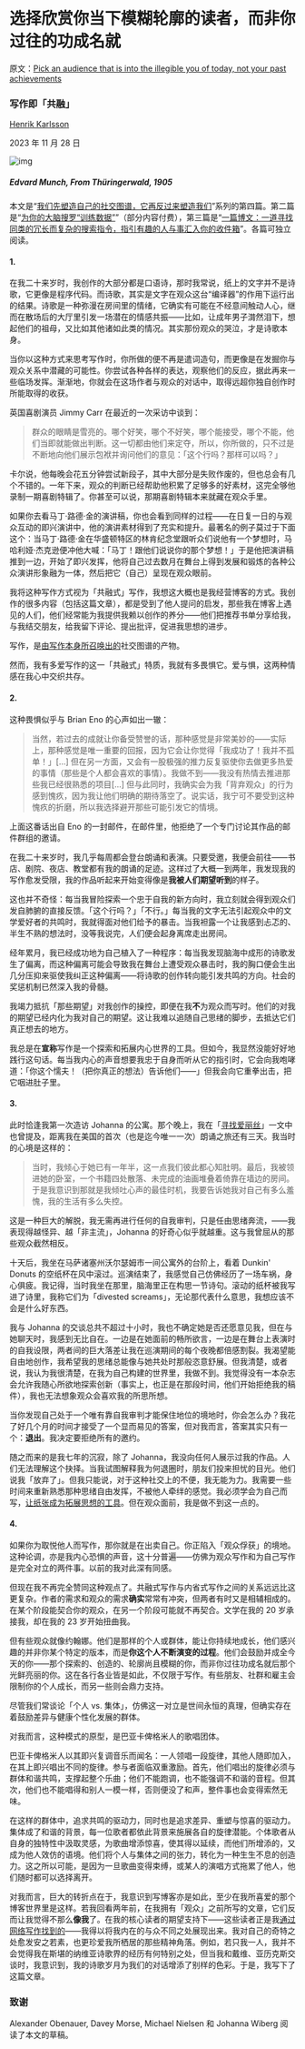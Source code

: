 # 选择欣赏你当下模糊轮廓的读者，而非你过往的功成名就

原文：[Pick an audience that is into the illegible you of today, not your past achievements](https://www.henrikkarlsson.xyz/p/writing-as-communion)

### 写作即「共融」

[Henrik Karlsson](https://substack.com/@henrikkarlsson)

2023 年 11 月 28 日

![img](https://substackcdn.com/image/fetch/$s_!3fL4!,w_2400,c_limit,f_auto,q_auto:good,fl_progressive:steep/https%3A%2F%2Fsubstack-post-media.s3.amazonaws.com%2Fpublic%2Fimages%2Fa022c5ac-827a-452b-8a1a-ddcef6176ecf_1048x800.jpeg)

##### Edvard Munch, *From Thüringerwald*, 1905

本文是“[我们先塑造自己的社交图谱，它再反过来塑造我们](https://www.henrikkarlsson.xyz/p/first-we-shape-our-social-graph-then?utm_source=activity_item)”系列的第四篇。第二篇是“[为你的大脑搜罗“训练数据”](https://www.henrikkarlsson.xyz/p/training-data)”（部分内容付费），第三篇是“[一篇博文：一道寻找同类的冗长而复杂的搜索指令，指引有趣的人与事汇入你的收件箱](https://www.henrikkarlsson.xyz/p/search-query)”。各篇可独立阅读。

#### 1.

在我二十来岁时，我创作的大部分都是口语诗，那时我常说，纸上的文字并不是诗歌，它更像是程序代码。而诗歌，其实是文字在观众这台“编译器”的作用下运行出的结果。诗歌是一种弥漫在房间里的情绪，它确实有可能在不经意间触动人心，继而在散场后的大厅里引发一场潜在的情感共振——比如，让成年男子潸然泪下，想起他们的祖母，又比如其他诸如此类的情况。其实那份观众的哭泣，才是诗歌本身。

当你以这种方式来思考写作时，你所做的便不再是遣词造句，而更像是在发掘你与观众关系中潜藏的可能性。你尝试各种各样的表达，观察他们的反应，据此再来一些临场发挥。渐渐地，你就会在这场作者与观众的对话中，取得远超你独自创作时所能取得的收获。

英国喜剧演员 Jimmy Carr 在最近的一次采访中谈到：

> 群众的眼睛是雪亮的。哪个好笑，哪个不好笑，哪个能接受，哪个不能，他们当即就能做出判断。这一切都由他们来定夺，所以，你所做的，只不过是不断地向他们展示包袱并询问他们的意见：「这个行吗？那样可以吗？」

卡尔说，他每晚会花五分钟尝试新段子，其中大部分是失败作废的，但也总会有几个不错的。一年下来，观众的判断已经帮助他积累了足够多的好素材，这完全够他录制一期喜剧特辑了。你甚至可以说，那期喜剧特辑本来就藏在观众手里。

如果你去看马丁·路德·金的演讲稿，你也会看到同样的过程——在日复一日的与观众互动的即兴演讲中，他的演讲素材得到了充实和提升。最著名的例子莫过于下面这个：当马丁·路德·金在华盛顿特区的林肯纪念堂跟听众们说他有一个梦想时，马哈利娅·杰克逊便冲他大喊：「马丁！跟他们说说你的那个梦想！」于是他把演讲稿推到一边，开始了即兴发挥，他将自己过去数月在舞台上得到发展和锻炼的各种公众演讲形象融为一体，然后把它（自己）呈现在观众眼前。

我将这种写作方式视为「共融式」写作，我想这大概也是我经营博客的方式。我创作的很多内容（包括这篇文章），都是受到了他人提问的启发，那些我在博客上遇见的人们，他们经常能为我提供我赖以创作的养分——他们把推荐书单分享给我，与我结交朋友，给我留下评论、提出批评，促进我思想的进步。

写作，是[由写作本身所召唤出的](https://www.henrikkarlsson.xyz/p/search-query)社交图谱的产物。

然而，我有多爱写作的这一「共融式」特质，我就有多畏惧它。爱与惧，这两种情感在我心中交织共存。

#### 2.

这种畏惧似乎与 Brian Eno 的心声如出一辙：

>  当然，若过去的成就让你备受赞誉的话，那种感觉是非常美妙的——实际上，那种感觉是唯一重要的回报，因为它会让你觉得「我成功了！我并不孤单！」[...] 但在另一方面，又会有一股极强的推力反复驱使你去做更多热爱的事情（那些是个人都会喜欢的事情）。我做不到——我没有热情去推进那些我已经很熟悉的项目[...] 但与此同时，我确实会为我「背弃观众」的行为感到愧疚，因为我让他们明确的期待落空了。说实话，我宁可不要受到这种愧疚的折磨，所以我选择避开那些可能引发它的情境。

上面这番话出自 Eno 的一封邮件，在邮件里，他拒绝了一个专门讨论其作品的邮件群组的邀请。

在我二十来岁时，我几乎每周都会登台朗诵和表演。只要受邀，我便会前往——书店、剧院、夜店、教堂都有我的朗诵的足迹。这样过了大概一到两年，我发现我的写作愈发受限，我的作品听起来开始变得像是**我被人们期望听到**的样子。

这也并不奇怪：每当我冒险探索一个忠于自我的新方向时，我立刻就会得到观众们发自肺腑的直接反馈。「这个行吗？」「不行。」每当我的文字无法引起观众中的文学爱好者的共鸣时，我就得面对他们给予的暴击。当我袒露一个让我感到忐忑的、半生不熟的想法时，没等我说完，人们便会起身离席走出房间。

经年累月，我已经成功地为自己植入了一种程序：每当我发现脑海中成形的诗歌发生了偏离，而这种偏离可能会导致我在舞台上遭受观众暴击时，我的胸口便会生出几分压抑来驱使我纠正这种偏离——将诗歌的创作转向能引发共鸣的方向。社会的奖惩机制已然深入我的骨髓。

我竭力抵抗「那些期望」对我创作的操控，即便在我**不**为观众而写时。他们的对我的期望已经内化为我对自己的期望。这让我难以追随自己思绪的脚步，去抵达它们真正想去的地方。

我总是在**宣称**写作是一个探索和拓展内心世界的工具。但如今，我显然没能好好地践行这句话。每当我内心的声音想要我忠于自身而听从它的指引时，它会向我咆哮道：「你这个懦夫！（把你真正的想法）告诉他们——」但我会向它重拳出击，把它咽进肚子里。

#### **3.**

此时恰逢我第一次造访 Johanna 的公寓。那个晚上，我在「[寻找爱丽丝](https://www.henrikkarlsson.xyz/p/looking-for-alice)」一文中也曾提及，距离我在美国的首次（也是迄今唯一一次）朗诵之旅还有三天。我当时的心境是这样的：

> 当时，我倾心于她已有一年半，这一点我们彼此都心知肚明。最后，我被领进她的卧室，一个书籍四处散落、未完成的油画堆叠着倚靠在墙边的房间。于是我意识到那就是我倾吐心声的最佳时机，我要告诉她我对自己有多么羞愧，我的生活有多么失控。

这是一种巨大的解脱，我无需再进行任何的自我审判，只是任由思绪奔流，——我表现得越怪异、越「非主流」，Johanna 的好奇心似乎就越重。这与我曾屈从的那些观众截然相反。

十天后，我坐在马萨诸塞州沃尔瑟姆市一间公寓外的台阶上，看着 Dunkin' Donuts 的空纸杯在风中滚过。巡演结束了，我感觉自己仿佛经历了一场车祸，身心俱疲。我记得，当时我坐在那里，脑海里正在构思一节诗句。滚动的纸杯被我写进了诗里，我称它们为「divested screams」，无论那代表什么意思，我想应该不会是什么好东西。

我与 Johanna 的交谈总共不超过十小时，我也不确定她是否还愿意见我，但在与她聊天时，我感到无比自在。一边是在她面前的畅所欲言，一边是在舞台上表演时的自我设限，两者间的巨大落差让我在巡演期间的每个夜晚都倍感割裂。我渴望能自由地创作，我希望我的思绪总能像与她共处时那般恣意舒展。但我清楚，或者说，我认为我很清楚，在我为自己构建的世界里，我做不到。我觉得没有一本杂志会允许我随心所欲地探索创新（事实上，也正是在那段时间，他们开始拒绝我的稿件），我也无法想象观众会喜欢我的所思所想。

当你发现自己处于一个唯有靠自我审判才能保住地位的境地时，你会怎么办？我花了好几个月的时间才接受了一个显而易见的答案，但对我而言，答案其实只有一个：**退出**。我决定要拒绝所有的邀约。

随之而来的是我七年的沉寂，除了 Johanna，我没向任何人展示过我的作品。人们无法理解这个抉择。当我试图解释我为何退圈时，朋友们投来担忧的目光。他们说我「放弃了」。但我只能说，对于这种社交上的不便，我无能为力。我需要一些时间来重新熟悉那种思绪自由发挥，不被他人牵绊的感觉。我必须学会为自己而写，[让纸张成为拓展思想的工具](https://www.henrikkarlsson.xyz/p/writing-thoughts)。但在观众面前，我是做不到这一点的。

#### **4.**

如果你为取悦他人而写作，那你就是在出卖自己。你正陷入「观众俘获」的境地。这种论调，亦是我内心恐惧的声音，这十分普遍——仿佛为观众写作和为自己写作是完全对立的两件事。以前的我对此深有同感。

但现在我不再完全赞同这种观点了。共融式写作与内省式写作之间的关系远远比这更复杂。作者的需求和观众的需求**确实**常常有冲突，但两者有时又是相辅相成的。在某个阶段能契合你的观众，在另一个阶段可能就不再契合。文学在我的 20 岁承接我，却在我的 23 岁开始扭曲我。

但有些观众就像约翰娜。他们是那样的个人或群体，能让你持续地成长，他们感兴趣的并非你某个特定的版本，而是**你这个人不断演变的过程**。他们会鼓励并成全今天的你——那个探索的、创造的、轮廓尚且模糊的你，而非你过往功成名就后那个光鲜亮丽的你。这在各行各业皆是如此，不仅限于写作。有些朋友、社群和雇主会限制你的个人成长，而另一些则会鼎力支持。

尽管我们常谈论「个人 vs. 集体」，仿佛这一对立是世间永恒的真理，但确实存在着鼓励差异与健康个性化发展的群体。

对我而言，这种模式的原型，是巴亚卡俾格米人的歌唱团体。

巴亚卡俾格米人以其即兴复调音乐而闻名：一人领唱一段旋律，其他人随即加入，在其上即兴唱出不同的旋律。参与者面临双重激励。首先，他们唱出的旋律必须与群体和谐共鸣，支撑起整个乐曲；他们不能跑调，也不能强调不和谐的音程。但其次，他们也不能唱得和别人一模一样，否则便没了和声，整件事也会变得索然无味。

在这样的群体中，追求共鸣的驱动力，同时也是追求差异、重塑与惊喜的驱动力。集体成了和谐的背景，每一位歌者都依此背景来施展各自的旋律潜能。个体歌者从自身的独特性中汲取灵感，为歌曲增添惊喜，使其得以延续，而他们所增添的，又成为他人效仿的语境。他们将个人与集体之间的张力，转化为一种生生不息的创造力。这之所以可能，是因为一旦歌曲变得束缚，或某人的演唱方式拖累了他人，他们随时都可以选择离开。

对我而言，巨大的转折点在于，我意识到写博客亦是如此，至少在我所喜爱的那个博客世界里是这样。若我回看两年前，在我拥有「观众」之前所写的文章，它们反而让我觉得不那么**像我**了。在我的核心读者的期望支持下——这些读者正是我[通过网络写作找到的](https://www.henrikkarlsson.xyz/p/search-query)——我得以将我内在的与众不同之处展现出来。我对自己的奇特之处愈发安之若素，也更珍爱我所栖居的那些精神角落。例如，若只我一人，我并不会觉得我在斯堪的纳维亚诗歌界的经历有何特别之处，但当我和戴维、亚历克斯交谈时，我意识到，我的诗歌岁月为我们的对话增添了别样的色彩。于是，我写下了这篇文章。

### 致谢

Alexander Obenauer, Davey Morse, Michael Nielsen 和 Johanna Wiberg 阅读了本文的草稿。